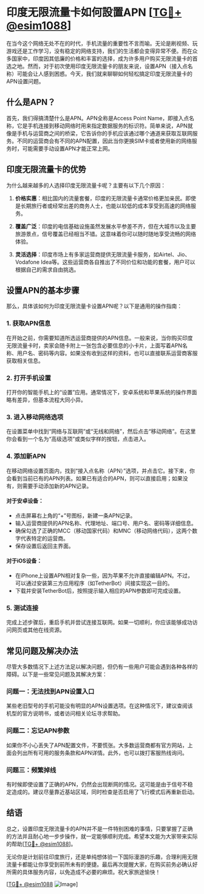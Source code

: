 # 印度无限流量卡如何設置APN [[TG💪+ @esim1088](https://t.me/s/esim1088)]

在当今这个网络无处不在的时代，手机流量的重要性不言而喻。无论是刷视频、玩游戏还是工作学习，没有稳定的网络支持，我们的生活都会变得异常不便。而在众多国家中，印度因其低廉的价格和丰富的选择，成为许多用户购买无限流量卡的首选之地。然而，对于初次使用印度无限流量卡的朋友来说，设置APN（接入点名称）可能会让人感到困惑。今天，我们就来聊聊如何轻松搞定印度无限流量卡的APN设置问题。

## 什么是APN？

首先，我们得搞清楚什么是APN。APN全称是Access Point Name，即接入点名称，它是手机连接到移动网络时用来指定数据服务的标识符。简单来说，APN就像是手机与运营商之间的桥梁，它告诉你的手机应该通过哪个通道来获取互联网服务。不同的运营商会有不同的APN配置，因此当你更换SIM卡或者使用新的网络服务时，可能需要手动设置APN才能正常上网。

## 印度无限流量卡的优势

为什么越来越多的人选择印度无限流量卡呢？主要有以下几个原因：

1. **价格实惠**：相比国内的流量套餐，印度的无限流量卡通常价格更加亲民。即使是长期旅行者或经常出差的商务人士，也能以较低的成本享受到高速的网络服务。
   
2. **覆盖广泛**：印度的电信基础设施虽然发展水平参差不齐，但在大城市以及主要旅游景点，信号覆盖已经相当不错。这意味着你可以随时随地享受流畅的网络体验。

3. **灵活选择**：印度市场上有多家运营商提供无限流量卡服务，如Airtel、Jio、Vodafone Idea等。这些运营商各自推出了不同价位和功能的套餐，用户可以根据自己的需求自由挑选。

## 设置APN的基本步骤

那么，具体该如何为印度无限流量卡设置APN呢？以下是通用的操作指南：

### 1. 获取APN信息
在开始之前，你需要知道所选运营商提供的APN信息。一般来说，当你购买印度无限流量卡时，卖家会随卡附上一张包含必要信息的小卡片，上面写着APN名称、用户名、密码等内容。如果没有收到这样的资料，也可以直接联系运营商客服获取相关信息。

### 2. 打开手机设置
打开你的智能手机上的“设置”应用。通常情况下，安卓系统和苹果系统的操作界面略有差异，但基本流程大同小异。

### 3. 进入移动网络选项
在设置菜单中找到“网络与互联网”或“无线和网络”，然后点击“移动网络”。在这里你会看到一个名为“高级选项”或类似字样的按钮，点击进入。

### 4. 添加新APN
在移动网络设置页面内，找到“接入点名称（APN）”选项，并点击它。接下来，你会看到当前已有的APN列表。如果已有适合的APN，则可以直接启用；如果没有，则需要手动添加新的APN记录。

#### 对于安卓设备：
- 点击屏幕右上角的“+”号图标，新建一条APN记录。
- 输入运营商提供的APN名称、代理地址、端口号、用户名、密码等详细信息。
- 确保勾选了正确的MCC（移动国家代码）和MNC（移动网络代码），这两个数字代表特定的运营商。
- 保存设置后返回主界面。

#### 对于iOS设备：
- 在iPhone上设置APN相对复杂一些，因为苹果不允许直接编辑APN。不过，可以通过安装第三方应用程序（如TetherBot）间接实现这一目的。
- 下载并安装TetherBot后，按照提示输入相应的APN参数即可完成设置。

### 5. 测试连接
完成上述步骤后，重启手机并尝试连接互联网。如果一切顺利，你应该能够成功访问网页或其他在线资源。

## 常见问题及解决办法

尽管大多数情况下上述方法足以解决问题，但仍有一些用户可能会遇到各种各样的障碍。以下是一些常见问题及其解决方案：

### 问题一：无法找到APN设置入口
某些老旧型号的手机可能没有明显的APN设置选项。在这种情况下，建议查阅该机型的官方说明书，或者访问相关论坛寻求帮助。

### 问题二：忘记APN参数
如果你不小心丢失了APN配置文件，不要慌张。大多数运营商都有官方网站，上面会列出所有可用的服务条款和APN详情。此外，也可以拨打客服热线询问。

### 问题三：频繁掉线
有时候即使设置了正确的APN，仍然会出现断网的情况。这可能是由于信号不稳定造成的。建议尽量靠近基站区域，同时检查是否启用了飞行模式后再重新启动。

## 结语

总之，设置印度无限流量卡的APN并不是一件特别困难的事情，只要掌握了正确的方法并且耐心地一步步操作，就一定能够顺利完成。希望本文能为大家带来实际的帮助[[TG💪+ @esim1088](https://t.me/s/esim1088)]。

无论你是计划前往印度旅行，还是单纯想体验一下国际漫游的乐趣，合理利用无限流量卡都能让你享受到前所未有的便捷。最后再次提醒大家，在购买前务必确认好所需的具体服务内容，以免造成不必要的麻烦。祝大家旅途愉快！

[[TG💪+ @esim1088](https://t.me/s/esim1088) ![Image](https://i.postimg.cc/4NQfJmqS/Snipaste-2025-05-13-00-14-12.png)]
